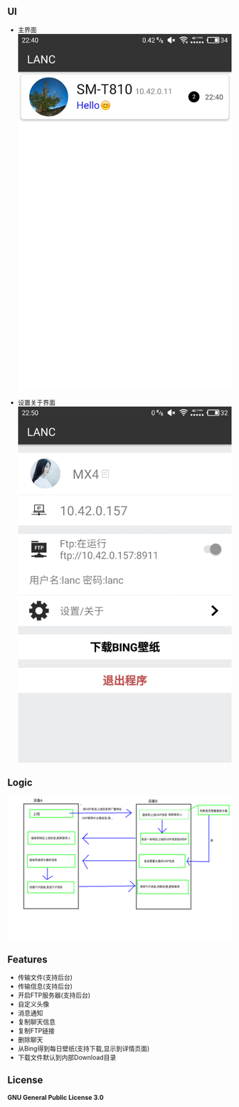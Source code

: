 ## UI
* 主界面
![图片标题](https://github.com/AloneBo/LANC/blob/master/lancdemo01.jpg)

* 设置关于界面
![图片标题](https://github.com/AloneBo/LANC/blob/master/lancdemo02.jpg)


## Logic

![](https://github.com/AloneBo/LANC/blob/master/lancdemo03.png)

## Features
* 传输文件(支持后台)
* 传输信息(支持后台)
* 开启FTP服务器(支持后台)
* 自定义头像
* 消息通知
* 复制聊天信息
* 复制FTP链接
* 删除聊天
* 从Bing得到每日壁纸(支持下载,显示到详情页面)
* 下载文件默认到内部Download目录


## License

**GNU General Public License 3.0**
